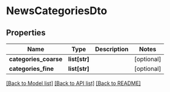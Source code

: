 # NewsCategoriesDto

## Properties
Name | Type | Description | Notes
------------ | ------------- | ------------- | -------------
**categories_coarse** | **list[str]** |  | [optional] 
**categories_fine** | **list[str]** |  | [optional] 

[[Back to Model list]](../README.md#documentation-for-models) [[Back to API list]](../README.md#documentation-for-api-endpoints) [[Back to README]](../README.md)

